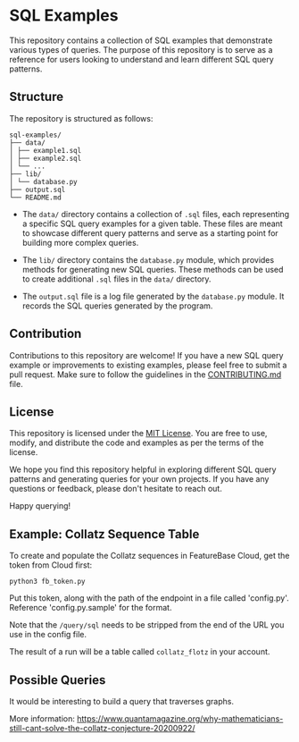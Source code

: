 # SQL Examples

This repository contains a collection of SQL examples that demonstrate various types of queries. The purpose of this repository is to serve as a reference for users looking to understand and learn different SQL query patterns.

## Structure

The repository is structured as follows:

```
sql-examples/
├── data/
│ ├── example1.sql
│ ├── example2.sql
│ └── ...
├── lib/
│ └── database.py
├── output.sql
└── README.md
```

- The `data/` directory contains a collection of `.sql` files, each representing a specific SQL query examples for a given table. These files are meant to showcase different query patterns and serve as a starting point for building more complex queries.

- The `lib/` directory contains the `database.py` module, which provides methods for generating new SQL queries. These methods can be used to create additional `.sql` files in the `data/` directory.

- The `output.sql` file is a log file generated by the `database.py` module. It records the SQL queries generated by the program.

## Contribution

Contributions to this repository are welcome! If you have a new SQL query example or improvements to existing examples, please feel free to submit a pull request. Make sure to follow the guidelines in the [CONTRIBUTING.md](CONTRIBUTING.md) file.

## License

This repository is licensed under the [MIT License](LICENSE). You are free to use, modify, and distribute the code and examples as per the terms of the license.

We hope you find this repository helpful in exploring different SQL query patterns and generating queries for your own projects. If you have any questions or feedback, please don't hesitate to reach out.

Happy querying!

## Example: Collatz Sequence Table
To create and populate the Collatz sequences in FeatureBase Cloud, get the token from Cloud first:

```
python3 fb_token.py
```

Put this token, along with the path of the endpoint in a file called 'config.py'. Reference 'config.py.sample' for the format.

Note that the `/query/sql` needs to be stripped from the end of the URL you use in the config file.

The result of a run will be a table called `collatz_flotz` in your account.

## Possible Queries
It would be interesting to build a query that traverses graphs.

More information: https://www.quantamagazine.org/why-mathematicians-still-cant-solve-the-collatz-conjecture-20200922/

